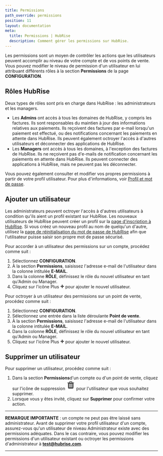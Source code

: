 ```yaml
---
title: Permissions
path_override: permissions
position: 11
layout: documentation
meta:
  title: Permissions | HubRise
  description: Comment gérer les permissions sur HubRise.
---
```


Les permissions sont un moyen de contrôler les actions que les utilisateurs peuvent accomplir au niveau de votre compte et de vos points de vente. Vous pouvez modifier le niveau de permission d'un utilisateur en lui attribuant différents rôles à la section **Permissions** de la page **CONFIGURATION**.

## Rôles HubRise

Deux types de rôles sont pris en charge dans HubRise : les administrateurs et les managers.

- Les **Admins** ont accès à tous les domaines de HubRise, y compris les factures. Ils sont responsables du maintien à jour des informations relatives aux paiements. Ils reçoivent des factures par e-mail lorsqu'un paiement est effectué, ou des notifications concernant les paiements en attente dans HubRise. Ils peuvent également octroyer l'accès à d'autres utilisateurs et déconnecter des applications de HubRise.
- Les **Managers** ont accès à tous les domaines, à l'exception des factures de HubRise. Ils ne reçoivent pas d'e-mails de notification concernant les paiements en attente dans HubRise. Ils peuvent connecter des applications à HubRise, mais ne peuvent pas les déconnecter.

Vous pouvez également consulter et modifier vos propres permissions à partir de votre profil utilisateur. Pour plus d'informations, voir [Profil et mot de passe](/docs/profil-mot-de-passe/).

## Ajouter un utilisateur

Les administrateurs peuvent octroyer l'accès à d'autres utilisateurs à condition qu'ils aient un profil existant sur HubRise. Les nouveaux utilisateurs de HubRise peuvent créer un profil sur la [page d'inscription à HubRise](https://manager.hubrise.com/signup?locale=fr-FR). Si vous créez un nouveau profil au nom de quelqu'un d'autre, utilisez la [page de réinitialisation du mot de passe de HubRise](https://manager.hubrise.com/reset_password/new?locale=fr-FR) afin que l'utilisateur puisse saisir son propre mot de passe sécurisé.

Pour accorder à un utilisateur des permissions sur un compte, procédez comme suit :

1. Sélectionnez **CONFIGURATION**.
1. À la section **Permissions**, saisissez l'adresse e-mail de l'utilisateur dans la colonne intitulée **E-MAIL**.
1. Dans la colonne **RÔLE**, définissez le rôle du nouvel utilisateur en tant qu'Admin ou Manager.
1. Cliquez sur l'icône Plus <InlineImage width="13" height="13">![Icône Plus](../images/059-add-icon.png)</InlineImage> pour ajouter le nouvel utilisateur.

Pour octroyer à un utilisateur des permissions sur un point de vente, procédez comme suit :

1. Sélectionnez **CONFIGURATION**.
1. Sélectionnez une entrée dans la liste déroulante **Point de vente**.
1. À la section **Permissions**, saisissez l'adresse e-mail de l'utilisateur dans la colonne intitulée **E-MAIL**.
1. Dans la colonne **RÔLE**, définissez le rôle du nouvel utilisateur en tant qu'Admin ou Manager.
1. Cliquez sur l'icône Plus <InlineImage width="13" height="13">![Icône Plus](../images/059-add-icon.png)</InlineImage> pour ajouter le nouvel utilisateur.

## Supprimer un utilisateur

Pour supprimer un utilisateur, procédez comme suit :

1. Dans la section **Permissions**d'un compte ou d'un point de vente, cliquez sur l'icône de suppression <InlineImage width="15" height="16">![Icône de corbeille](../images/057-2x-trash-icon.png)</InlineImage> pour l'utilisateur que vous souhaitez supprimer.
1. Lorsque vous y êtes invité, cliquez sur **Supprimer** pour confirmer votre action.

---

**REMARQUE IMPORTANTE** : un compte ne peut pas être laissé sans administrateur. Avant de supprimer votre profil utilisateur d'un compte, assurez-vous qu'un utilisateur de niveau Administrateur existe avec des permissions adéquates. Dans le cas contraire, vous pouvez modifier les permissions d'un utilisateur existant ou octroyer les permissions d'administrateur à **test@hubrise.com**.

---
